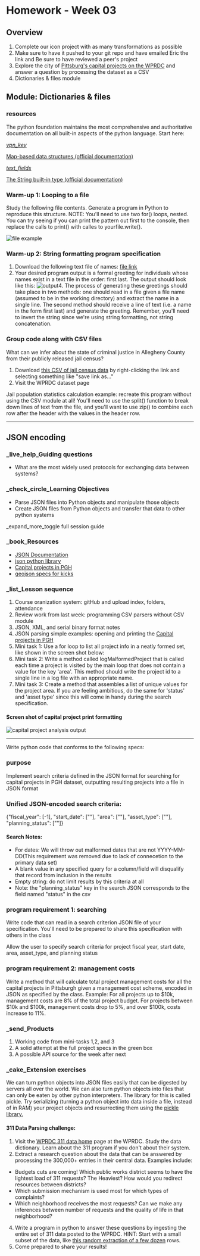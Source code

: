 # **Homework - Week 03**

## Overview
1.  Complete our icon project with as many transformations as possible
2.  Make sure to have it pushed to your git repo and have emailed Eric the link and Be sure to have reviewed a peer's project
3.  Explore the city of  [Pittsburg's capital projects on the WPRDC](https://data.wprdc.org/dataset/capital-projects)  and answer a question by processing the dataset as a CSV
4. Dictionaries & files module

## Module: Dictionaries & files 
### resources

The python foundation maintains the most comprehensive and authoritative documentation on all built-in aspects of the python language. Start here:

[_vpn_key_](https://docs.python.org/3/library/stdtypes.html#mapping-types-dict)

[Map-based data structures (official documentation)](https://docs.python.org/3/library/stdtypes.html#mapping-types-dict)

[_text_fields_](https://docs.python.org/3/library/stdtypes.html#text-sequence-type-str)

[The String built-in type (official documentation)](https://docs.python.org/3/library/stdtypes.html#text-sequence-type-str)

### Warm-up 1: Looping to a file

Study the following file contents. Generate a program in Python to reproduce this structure. NOTE: You'll need to use two for() loops, nested. You can try seeing if you can print the pattern out first to the console, then replace the calls to print() with calles to yourfile.write().

![file example](http://www.technologyrediscovery.net/python/img/filesEx1_file.png)

### Warm-up 2: String formatting program specification

1.  Download the following text file of names:  [file link](http://www.technologyrediscovery.net/python/week8_strings/names.txt)
2.  Your desired program output is a formal greeting for individuals whose names exist in a text file in the order: first last. The output should look like this:
![output](http://www.technologyrediscovery.net/python/week8_strings/parsingOutput.png)4.  The process of generating these greetings should take place in two methods: one should read in a file given a file name (assumed to be in the working directory) and extract the name in a single line. The second method should receive a line of text (i.e. a name in the form first last) and generate the greeting. Remember, you'll need to invert the string since we're using string formatting, not string concatenation.

### Group code along with CSV files

What can we infer about the state of criminal justice in Allegheny County from their publicly released jail census?

1.  Download  [this CSV of jail census data](https://technologyrediscovery.net/python/jail.csv)  by right-clicking the link and selecting something like "save link as..."
2.  Visit the WPRDC dataset page

Jail population statistics calculation example: recreate this program without using the CSV module at all! You'll need to use the split() function to break down lines of text from the file, and you'll want to use zip() to combine each row after the header with the values in the header row.

----------

## JSON encoding

### _live_help_Guiding questions

-   What are the most widely used protocols for exchanging data between systems?

### _check_circle_Learning Objectives

-   Parse JSON files into Python objects and manipulate those objects
-   Create JSON files from Python objects and transfer that data to other python systems

_expand_more_toggle full session guide

### _book_Resources

-   [JSON Documentation](https://json.org/)
-   [json python library](https://docs.python.org/3.6/library/json.html#json-to-py-table)
-   [Capital projects in PGH](https://data.wprdc.org/dataset/capital-projects)
-   [geojson specs for kicks](http://geojson.org/geojson-spec.html)

### _list_Lesson sequence

1.  Course oranization system: gitHub and upload index, folders, attendance
2.  Review work from last week: programming CSV parsers without CSV module
3.  JSON, XML, and serial binary format notes
4.  JSON parsing simple examples: opening and printing the  [Capital projects in PGH](https://data.wprdc.org/dataset/capital-projects)
5.  Mini task 1:  Use a for loop to list all project info in a neatly formed set, like shown in the screen shot below:
6.  Mini task 2:  Write a method called  logMalformedProject  that is called each time a project is visited by the main loop that does not contain a value for the key 'area'. This method should write the project id to a single line in a log file with an appropriate name.
7.  Mini task 3:  Create a method that assembles a list of unique values for the project area. If you are feeling ambitious, do the same for 'status' and 'asset type' since this will come in handy during the search specification.

#### Screen shot of capital project print formatting

![capital project analysis output](https://technologyrediscovery.net/term/fa18/cit129/img/capitalProjectOutput.png)

----------

Write python code that conforms to the following specs:

### purpose

Implement search criteria defined in the JSON format for searching for capital projects in PGH dataset, outputting resulting projects into a file in JSON format

### Unified JSON-encoded search criteria:

{"fiscal_year": [-1], "start_date": [""], "area": [""], "asset_type": [""], "planning_status": [""]}

#### Search Notes:

-   For dates: We will throw out malformed dates that are not YYYY-MM-DD(This requirement was removed due to lack of connecetion to the primary data set)
-   A blank value in any specified query for a column/field will disqualify that record from inclusion in the results
-   Empty string: do not limit results by this criteria at all
-   Note: the "planning_status" key in the search JSON corresponds to the field named "status" in the csv

### program requirement 1: searching

Write code that can read in a search criterion JSON file of your specification. You'll need to be prepared to share this specification with others in the class

Allow the user to specify search criteria for project fiscal year, start date, area, asset_type, and planning status

### program requirement 2: management costs

Write a method that will calculate total project management costs for all the capital projects in Pittsburgh given a management cost scheme, encoded in JSON as specified by the class. Example: For all projects up to $10k, management costs are 8% of the total project budget. For projects between $10k and $100k, management costs drop to 5%, and over $100k, costs increase to 11%.

### _send_Products

1.  Working code from mini-tasks 1,2, and 3
2.  A solid attempt at the full project specs in the green box
3.  A possible API source for the week after next

### _cake_Extension exercises

We can turn python objects into JSON files easily that can be digested by servers all over the world. We can also turn python objects into files that can only be eaten by other python interpreters. The library for this is called pickle. Try serializing (turning a python object into data inside a file, instead of in RAM) your project objects and resurrecting them using the  [pickle library.](https://docs.python.org/2/library/pickle.html#module-pickle)

#### 311 Data Parsing challenge:

1.  Visit the  [WPRDC 311 data home](https://data.wprdc.org/dataset/311-data)  page at the WPRDC. Study the data dictionary. Learn about the 311 program if you don't about their system.
2.  Extract a research question about the data that can be answered by processing the 300,000+ entries in their central data. Examples include:

-   Budgets cuts are coming! Which public works district seems to have the lightest load of 311 requests? The Heaviest? How would you redirect resources between districts?
-   Which submission mechanism is used most for which types of complaints?
-   Which neighborhood receives the most requests? Can we make any inferences between number of requests and the quality of life in that neighborhood?

4.  Write a program in python to answer these questions by ingesting the entire set of 311 data posted to the WPRDC. HINT: Start with a small subset of the data, like  [this random extraction of a few dozen](https://technologyrediscovery.net/python/pgh311Abbrev.csv)  rows.
5.  Come prepared to share your results!